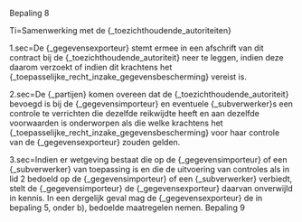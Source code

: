 Bepaling 8

Ti=Samenwerking met de {_toezichthoudende_autoriteiten}

1.sec=De {_gegevensexporteur} stemt ermee in een afschrift van dit contract bij de {_toezichthoudende_autoriteit} neer te leggen, indien deze daarom verzoekt of indien dit krachtens het {_toepasselijke_recht_inzake_gegevensbescherming} vereist is.

2.sec=De {_partijen} komen overeen dat de {_toezichthoudende_autoriteit} bevoegd is bij de {_gegevensimporteur} en eventuele {_subverwerker}s een controle te verrichten die dezelfde reikwijdte heeft en aan dezelfde voorwaarden is onderworpen als die welke krachtens het {_toepasselijke_recht_inzake_gegevensbescherming} voor haar controle van de {_gegevensexporteur} zouden gelden.

3.sec=Indien er wetgeving bestaat die op de {_gegevensimporteur} of een {_subverwerker} van toepassing is en die de uitvoering van controles als in lid 2 bedoeld op de {_gegevensimporteur} of een {_subverwerker} verbiedt, stelt de {_gegevensimporteur} de {_gegevensexporteur} daarvan onverwijld in kennis. In een dergelijk geval mag de {_gegevensexporteur} de in bepaling 5, onder b), bedoelde maatregelen nemen.
Bepaling 9

